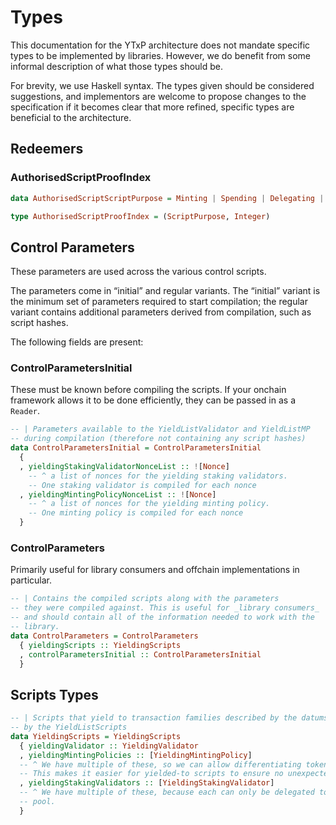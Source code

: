 # Types

This documentation for the YTxP architecture does not mandate specific types to be implemented by libraries.
However, we do benefit from some informal description of what those types should be.

For brevity, we use Haskell syntax.
The types given should be considered suggestions, and implementors are welcome to propose changes to the specification if it becomes clear that more refined, specific types are beneficial to the architecture.

## Redeemers

### AuthorisedScriptProofIndex

```hs
data AuthorisedScriptScriptPurpose = Minting | Spending | Delegating | Rewarding

type AuthorisedScriptProofIndex = (ScriptPurpose, Integer)
```

## Control Parameters

These parameters are used across the various control scripts.

The parameters come in &ldquo;initial&rdquo; and regular variants.
The &ldquo;initial&rdquo; variant is the minimum set of parameters required to start compilation;
the regular variant contains additional parameters derived from compilation, such
as script hashes.

The following fields are present:

<a id="orgaa06230"></a>

### ControlParametersInitial

These must be known before compiling the scripts.
If your onchain framework allows it to be done efficiently, they can be passed in as a `Reader`.

```hs
-- | Parameters available to the YieldListValidator and YieldListMP
-- during compilation (therefore not containing any script hashes)
data ControlParametersInitial = ControlParametersInitial
  { 
  , yieldingStakingValidatorNonceList :: ![Nonce]
    -- ^ a list of nonces for the yielding staking validators.
    -- One staking validator is compiled for each nonce
  , yieldingMintingPolicyNonceList :: ![Nonce]
    -- ^ a list of nonces for the yielding minting policy.
    -- One minting policy is compiled for each nonce
  }
```

### ControlParameters

Primarily useful for library consumers and offchain implementations in particular.

``` haskell
-- | Contains the compiled scripts along with the parameters
-- they were compiled against. This is useful for _library consumers_
-- and should contain all of the information needed to work with the
-- library.
data ControlParameters = ControlParameters
  { yieldingScripts :: YieldingScripts
  , controlParametersInitial :: ControlParametersInitial
  }
```

## Scripts Types

``` haskell
-- | Scripts that yield to transaction families described by the datums guarded
-- by the YieldListScripts
data YieldingScripts = YieldingScripts
  { yieldingValidator :: YieldingValidator
  , yieldingMintingPolicies :: [YieldingMintingPolicy]
  -- ^ We have multiple of these, so we can allow differentiating tokens just by their currency symbol
  -- This makes it easier for yielded-to scripts to ensure no unexpected token is being minted
  , yieldingStakingValidators :: [YieldingStakingValidator]
  -- ^ We have multiple of these, because each can only be delegated to a single
  -- pool.
  }

```
